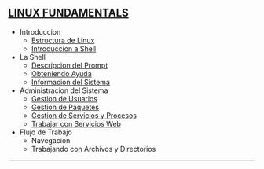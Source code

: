 ## [LINUX FUNDAMENTALS](https://github.com/jcca1992/INFOSEC/blob/main/Windows%20Fundamentals/README.md)

+ Introduccion
    + [Estructura de Linux]()
    + [Introduccion a Shell]()
+ La Shell
    + [Descripcion del Prompt]()
    + [Obteniendo Ayuda]()
    + [Informacion del Sistema]()
+ Administracion del Sistema
    + [Gestion de Usuarios]()
    + [Gestion de Paquetes]()
    + [Gestion de Servicios y Procesos]()
    + [Trabajar con Servicios Web]()
+ Flujo de Trabajo
    + Navegacion
    + Trabajando con Archivos y Directorios
    
___